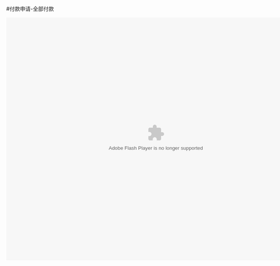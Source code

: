 #付款申请-全部付款

<embed src="http://resource.3cwdb.com/kailong-donghua/fksq%201.swf" width="800" height="650"  pluginspage="http://www.macromedia.com/go/getflashplayer" 
type="application/x-shockwave-flash" ></embed>